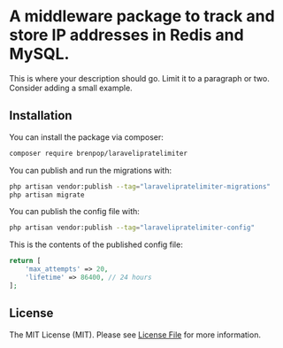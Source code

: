 # A middleware package to track and store IP addresses in Redis and MySQL.

This is where your description should go. Limit it to a paragraph or two. Consider adding a small example.

## Installation

You can install the package via composer:

```bash
composer require brenpop/laravelipratelimiter
```

You can publish and run the migrations with:

```bash
php artisan vendor:publish --tag="laravelipratelimiter-migrations"
php artisan migrate
```

You can publish the config file with:

```bash
php artisan vendor:publish --tag="laravelipratelimiter-config"
```

This is the contents of the published config file:

```php
return [
    'max_attempts' => 20,
    'lifetime' => 86400, // 24 hours
];
```

## License

The MIT License (MIT). Please see [License File](LICENSE.md) for more information.
